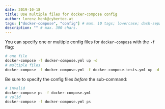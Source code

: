 ```yaml
---
date: 2019-10-18
title: Use multiple files for docker-compose config
author: lorenz.henk@cybertec.at
tags: ["docker-compose", "config"] # max. 10 tags; lowercase; dash-separated
description: "" # max. 300 chars.
---
```


You can specify one or multiple config files for `docker-compose` with the `-f` flag:

```bash
# one file
docker-compose -f docker-compose.yml up -d
# multiple files
docker-compose -f docker-compose.yml -f docker-compose.tests.yml up -d
```

Be sure to specify the config files _before_ the sub-command:

```bash
# invalid
docker-compose ps -f docker-compose.yml
# valid
docker-compose -f docker-compose.yml ps
```
